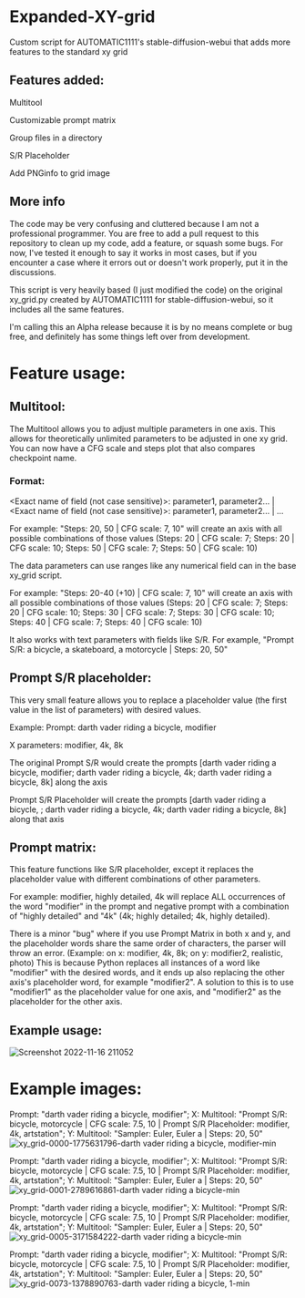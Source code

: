 # Expanded-XY-grid
Custom script for AUTOMATIC1111's stable-diffusion-webui that adds more features to the standard xy grid

## Features added:

Multitool

Customizable prompt matrix

Group files in a directory

S/R Placeholder

Add PNGinfo to grid image

## More info

The code may be very confusing and cluttered because I am not a professional programmer. You are free to add a pull request to this repository to clean up my code, add a feature, or squash some bugs. For now, I've tested it enough to say it works in most cases, but if you encounter a case where it errors out or doesn't work properly, put it in the discussions.

This script is very heavily based (I just modified the code) on the original xy_grid.py created by AUTOMATIC1111 for stable-diffusion-webui, so it includes all the same features.

I'm calling this an Alpha release because it is by no means complete or bug free, and definitely has some things left over from development.



# Feature usage:


## Multitool:

The Multitool allows you to adjust multiple parameters in one axis. This allows for theoretically unlimited parameters to be adjusted in one xy grid.
You can now have a CFG scale and steps plot that also compares checkpoint name.

### Format:
<Exact name of field (not case sensitive)>: parameter1, parameter2... | <Exact name of field (not case sensitive)>: parameter1, parameter2... | ...

For example: "Steps: 20, 50 | CFG scale: 7, 10" will create an axis with all possible combinations of those values (Steps: 20 | CFG scale: 7; Steps: 20 | CFG scale: 10; Steps: 50 | CFG scale: 7; Steps: 50 | CFG scale: 10)
 
The data parameters can use ranges like any numerical field can in the base xy_grid script.

For example: "Steps: 20-40 (+10) | CFG scale: 7, 10" will create an axis with all possible combinations of those values (Steps: 20 | CFG scale: 7; Steps: 20 | CFG scale: 10; Steps: 30 | CFG scale: 7; Steps: 30 | CFG scale: 10; Steps: 40 | CFG scale: 7; Steps: 40 | CFG scale: 10)

It also works with text parameters with fields like S/R. For example, "Prompt S/R: a bicycle, a skateboard, a motorcycle | Steps: 20, 50"



## Prompt S/R placeholder:

This very small feature allows you to replace a placeholder value (the first value in the list of parameters) with desired values. 

Example: Prompt: darth vader riding a bicycle, modifier

X parameters: modifier, 4k, 8k

The original Prompt S/R would create the prompts [darth vader riding a bicycle, modifier; darth vader riding a bicycle, 4k; darth vader riding a bicycle, 8k] along the axis

Prompt S/R Placeholder will create the prompts [darth vader riding a bicycle, ; darth vader riding a bicycle, 4k; darth vader riding a bicycle, 8k] along that axis



## Prompt matrix:

This feature functions like S/R placeholder, except it replaces the placeholder value with different combinations of other parameters.

For example: modifier, highly detailed, 4k will replace ALL occurrences of the word "modifier" in the prompt and negative prompt with a combination of "highly detailed" and "4k" (4k; highly detailed; 4k, highly detailed).

There is a minor "bug" where if you use Prompt Matrix in both x and y, and the placeholder words share the same order of characters, the parser will throw an error. (Example: on x: modifier, 4k, 8k; on y: modifier2, realistic, photo) This is because Python replaces all instances of a word like "modifier" with the desired words, and it ends up also replacing the other axis's placeholder word, for example "modifier2". A solution to this is to use "modifier1" as the placeholder value for one axis, and "modifier2" as the placeholder for the other axis.


## Example usage:

![Screenshot 2022-11-16 211052](https://user-images.githubusercontent.com/80003301/202345637-a48d8e28-6bd7-4d3e-9539-94d41b4c6d50.png)


# Example images:

Prompt: "darth vader riding a bicycle, modifier";
X: Multitool: "Prompt S/R: bicycle, motorcycle | CFG scale: 7.5, 10 | Prompt S/R Placeholder: modifier, 4k, artstation";
Y: Multitool: "Sampler: Euler, Euler a | Steps: 20, 50"
![xy_grid-0000-1775631796-darth vader riding a bicycle, modifier-min](https://user-images.githubusercontent.com/80003301/202277871-a4a3341b-13f7-42f4-a3e6-ca8f8cd8250a.png)

Prompt: "darth vader riding a bicycle, modifier";
X: Multitool: "Prompt S/R: bicycle, motorcycle | CFG scale: 7.5, 10 | Prompt S/R Placeholder: modifier, 4k, artstation";
Y: Multitool: "Sampler: Euler, Euler a | Steps: 20, 50"
![xy_grid-0001-2789616861-darth vader riding a bicycle-min](https://user-images.githubusercontent.com/80003301/202277910-40d72e95-0afe-4a84-821f-d769035e27d1.png)

Prompt: "darth vader riding a bicycle, modifier";
X: Multitool: "Prompt S/R: bicycle, motorcycle | CFG scale: 7.5, 10 | Prompt S/R Placeholder: modifier, 4k, artstation";
Y: Multitool: "Sampler: Euler, Euler a | Steps: 20, 50"
![xy_grid-0005-3171584222-darth vader riding a bicycle-min](https://user-images.githubusercontent.com/80003301/202277930-33f371b9-e128-44d0-83dc-e0ac632d5b18.png)

Prompt: "darth vader riding a bicycle, modifier";
X: Multitool: "Prompt S/R: bicycle, motorcycle | CFG scale: 7.5, 10 | Prompt S/R Placeholder: modifier, 4k, artstation";
Y: Multitool: "Sampler: Euler, Euler a | Steps: 20, 50"
![xy_grid-0073-1378890763-darth vader riding a bicycle, 1-min](https://user-images.githubusercontent.com/80003301/202277967-714d7e33-90bf-41f8-a6af-c6cb4594dd79.png)
